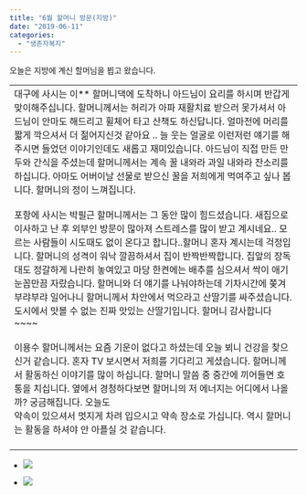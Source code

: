 ```yaml
---
title: "6월 할머니 방문(지방)"
date: "2019-06-11"
categories: 
  - "생존자복지"
---
```


오늘은 지방에 계신 할머님을 뵙고 왔습니다.

<table class="wp-block-table"><tbody><tr><td>대구에 사시는 이** 할머니댁에 도착하니 아드님이 요리를 하시며 반갑게 맞이해주십니다. 할머니께서는 허리가 아파 재활치료 받으러 못가셔서 아드님이 안마도 해드리고 휠체어 타고 산책도 하신답니다. 얼마전에 머리를 짧게 깍으셔서 더 젊어지신것 같아요 .. 늘 웃는 얼굴로 이런저런 얘기를 해주시면 들었던 이야기인데도 새롭고 재미있습니다. 아드님이 직접 만든 만두와 간식을 주셨는데 할머니께서는 계속 꿀 내와라 과일 내와라 잔소리를 하십니다. 아마도 어버이날 선물로 받으신 꿀을 저희에게 먹여주고 싶나 봅니다. 할머니의 정이 느껴집니다.<br><br>포항에 사시는 박필근 할머니께서는 그 동안 많이 힘드셨습니다. 새집으로 이사하고 난 후 외부인 방문이 많아져 스트레스를 많이 받고 계시네요.. 모르는 사람들이 시도때도 없이 온다고 합니다..할머니 혼자 계시는데 걱정입니다. 할머니의 성격이 워낙 깔끔하셔서 집이 반짝반짝합니다. 집앞의 장독대도 정갈하게 나란히 놓여있고 마당 한켠에는 배추를 심으셔서 싹이 애기 눈꼽만끔 자랐습니다. 할머니와 더 얘기를 나눠야하는데 기차시간에 쫒겨 부랴부랴 일어나니 할머니께서 차안에서 먹으라고 산딸기를 싸주셨습니다. 도시에서 맛볼 수 없는 진짜 맛있는 산딸기입니다. 할머니 감사합니다~~~~<br><br>이용수 할머니께서는 요즘 기운이 없다고 하셨는데 오늘 뵈니 건강을 찾으신거 같습니다. 혼자 TV 보시면서 저희를 기다리고 게셨습니다. 할머니께서 활동하신 이야기를 많이 하십니다. 할머니 말씀 중 중간에 끼어들면 호통을 치십니다. 옆에서 경청하다보면 할머니의 저 에너지는 어디에서 나올까? 궁금해집니다. 오늘도<br>약속이 있으셔서 멋지게 차려 입으시고 약속 장소로 가십니다. 역시 할머니는 활동을 하셔야 안 아플실 것 같습니다.<br><br></td></tr></tbody></table>

- ![](http://womenandwar.net/kr/wp-content/uploads/2019/11/6월-정기방문사진_할머니-1024x768-1024x768.png)
    

- ![](http://womenandwar.net/kr/wp-content/uploads/2019/06/6월-정기방문사진_박필근할머니1-1024x768.png)
